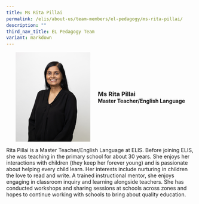 ```yaml
---
title: Ms Rita Pillai
permalink: /elis/about-us/team-members/el-pedagogy/ms-rita-pillai/
description: ""
third_nav_title: EL Pedagogy Team
variant: markdown
---
```

<div class="flex">
	<div class="imgCrop">
		<img src="/images/Team%20Members/Rita_Use%20for%20website.jpg" class="m-0"></div>
		<div class="flex-col">
		<h3 class="m-0"><strong>Ms Rita Pillai</strong></h3>
		<strong>Master Teacher/English Language</strong>
	</div>
	</div>

<style>
	.m-0 {
		margin: 0 !important;
	}
	.flex {
		display: flex;
		justify-content: center;
		align-items: center; 
		gap: 20px;
	flex-wrap: wrap;
	}
.imgCrop {
    width: 200px !important;
    aspect-ratio: 5/6;
	overflow: hidden;
}
	.flex-col {
		display: flex;
		flex-direction: column;
	}
</style>

Rita Pillai is a Master Teacher/English Language at ELIS. Before joining ELIS, she was teaching in the primary school for about 30 years. She enjoys her interactions with children (they keep her forever young) and is passionate about helping every child learn. Her interests include nurturing in children the love to read and write. A trained instructional mentor, she enjoys engaging in classroom inquiry and learning alongside teachers. She has conducted workshops and sharing sessions at schools across zones and hopes to continue working with schools to bring about quality education.